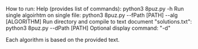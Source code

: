 How to run:
    Help (provides list of commands): python3 8puz.py -h
    Run single algoirhtm on single file: python3 8puz.py --fPath [PATH] --alg [ALGORITHM]
    Run directory and compile to text document "solutions.txt": python3 8puz.py --dPath [PATH]
    Optional display command: "-d"

Each algorithm is based on the provided text.